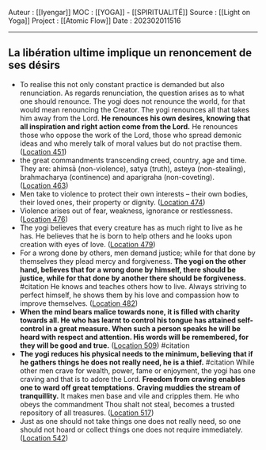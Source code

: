 Auteur : [[Iyengar]]
MOC : [[YOGA]] - [[SPIRITUALITÉ]]
Source : [[Light on Yoga]]
Project : [[Atomic Flow]]
Date : 202302011516
***

## La libération ultime implique un renoncement de ses désirs
- To realise this not only constant practice is demanded but also renunciation. As regards renunciation, the question arises as to what one should renounce. The yogi does not renounce the world, for that would mean renouncing the Creator. The yogi renounces all that takes him away from the Lord. **He renounces his own desires, knowing that all inspiration and right action come from the Lord.** He renounces those who oppose the work of the Lord, those who spread demonic ideas and who merely talk of moral values but do not practise them. ([Location 451](https://readwise.io/to_kindle?action=open&asin=B09WK1DZ1M&location=451))
- the great commandments transcending creed, country, age and time. They are: ahimsā (non-violence), satya (truth), asteya (non-stealing), brahmacharya (continence) and aparigraha (non-coveting). ([Location 463](https://readwise.io/to_kindle?action=open&asin=B09WK1DZ1M&location=463))
- Men take to violence to protect their own interests – their own bodies, their loved ones, their property or dignity. ([Location 474](https://readwise.io/to_kindle?action=open&asin=B09WK1DZ1M&location=474))
- Violence arises out of fear, weakness, ignorance or restlessness. ([Location 476](https://readwise.io/to_kindle?action=open&asin=B09WK1DZ1M&location=476))
- The yogi believes that every creature has as much right to live as he has. He believes that he is born to help others and he looks upon creation with eyes of love. ([Location 479](https://readwise.io/to_kindle?action=open&asin=B09WK1DZ1M&location=479))
- For a wrong done by others, men demand justice; while for that done by themselves they plead mercy and forgiveness. **The yogi on the other hand, believes that for a wrong done by himself, there should be justice, while for that done by another there should be forgiveness.** #citation He knows and teaches others how to live. Always striving to perfect himself, he shows them by his love and compassion how to improve themselves. ([Location 482](https://readwise.io/to_kindle?action=open&asin=B09WK1DZ1M&location=482))
- **When the mind bears malice towards none, it is filled with charity towards all. He who has learnt to control his tongue has attained self-control in a great measure. When such a person speaks he will be heard with respect and attention. His words will be remembered, for they will be good and true.** ([Location 509](https://readwise.io/to_kindle?action=open&asin=B09WK1DZ1M&location=509)) #citation
- **The yogi reduces his physical needs to the minimum, believing that if he gathers things he does not really need, he is a thief.** #citation  While other men crave for wealth, power, fame or enjoyment, the yogi has one craving and that is to adore the Lord. **Freedom from craving enables one to ward off great temptations**. **Craving muddies the stream of tranquillity.** It makes men base and vile and cripples them. He who obeys the commandment Thou shalt not steal, becomes a trusted repository of all treasures. ([Location 517](https://readwise.io/to_kindle?action=open&asin=B09WK1DZ1M&location=517))
- Just as one should not take things one does not really need, so one should not hoard or collect things one does not require immediately. ([Location 542](https://readwise.io/to_kindle?action=open&asin=B09WK1DZ1M&location=542))
